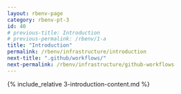 ```yaml
---
layout: rbenv-page
category: rbenv-pt-3
id: 40
# previous-title: Introduction
# previous-permalink: /rbenv/1-a
title: "Introduction"
permalink: /rbenv/infrastructure/introduction
next-title: ".github/workflows/"
next-permalink: /rbenv/infrastructure/github-workflows
---
```


{% include_relative 3-introduction-content.md %}

